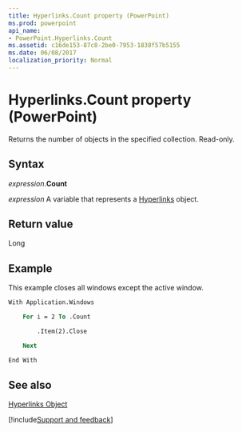 ```yaml
---
title: Hyperlinks.Count property (PowerPoint)
ms.prod: powerpoint
api_name:
- PowerPoint.Hyperlinks.Count
ms.assetid: c16de153-87c8-2be0-7953-1838f57b5155
ms.date: 06/08/2017
localization_priority: Normal
---
```



# Hyperlinks.Count property (PowerPoint)

Returns the number of objects in the specified collection. Read-only.


## Syntax

_expression_.**Count**

_expression_ A variable that represents a [Hyperlinks](PowerPoint.Hyperlinks.md) object.


## Return value

Long


## Example

This example closes all windows except the active window.


```vb
With Application.Windows

    For i = 2 To .Count

        .Item(2).Close

    Next

End With
```


## See also


[Hyperlinks Object](PowerPoint.Hyperlinks.md)

[!include[Support and feedback](~/includes/feedback-boilerplate.md)]